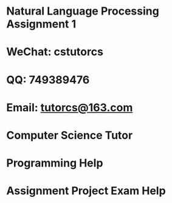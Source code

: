 # Natural Language Processing Assignment 1
# WeChat: cstutorcs

# QQ: 749389476

# Email: tutorcs@163.com

# Computer Science Tutor

# Programming Help

# Assignment Project Exam Help
